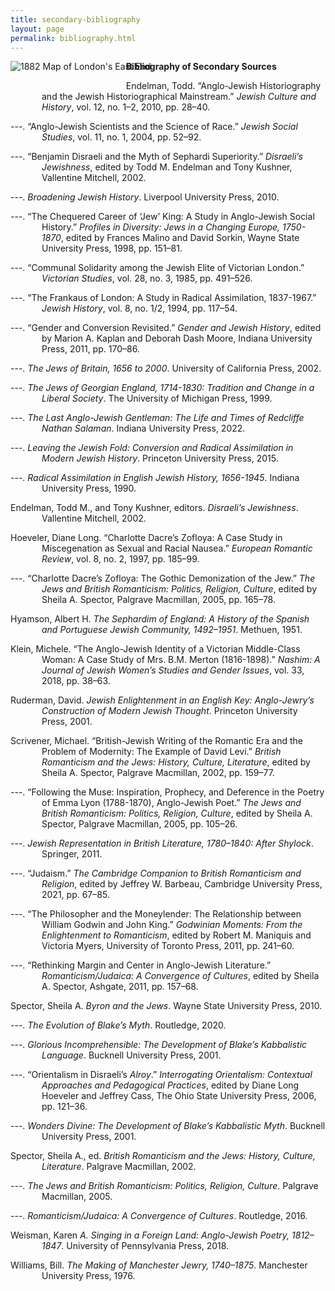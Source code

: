 ```yaml
---
title: secondary-bibliography
layout: page
permalink: bibliography.html
---
```


<style>
img {
     max-width: 100%;
     height: auto;
}
.hangingindent {
  padding-left: 50px ;
  text-indent: -50px ;
} 

</style>
<div class=img>
<img src="objects/east-end-1882.png"
     alt="1882 Map of London's East End"
     style="float: left; margin-right: 10px; padding-bottom:20px;" />  
</div>
<p class="hangingindent">
<strong>Bibliography of Secondary Sources</strong>
</p>
<p class="hangingindent">
Endelman, Todd. “Anglo-Jewish Historiography and the Jewish Historiographical Mainstream.” <em>Jewish Culture and History</em>, vol. 12, no. 1–2, 2010, pp. 28–40.
</p>
<p class="hangingindent">
---. “Anglo-Jewish Scientists and the Science of Race.” <em>Jewish Social Studies</em>, vol. 11, no. 1, 2004, pp. 52–92.
</p>
<p class="hangingindent">
---. “Benjamin Disraeli and the Myth of Sephardi Superiority.” <em>Disraeli’s Jewishness</em>, edited by Todd M. Endelman and Tony Kushner, Vallentine Mitchell, 2002.
</p>
<p class="hangingindent">
---. <em>Broadening Jewish History</em>. Liverpool University Press, 2010.
</p>
<p class="hangingindent">
---. “The Chequered Career of ‘Jew’ King: A Study in Anglo-Jewish Social History.” <em>Profiles in Diversity: Jews in a Changing Europe, 1750-1870</em>, edited by Frances Malino and David Sorkin, Wayne State University Press, 1998, pp. 151–81.
</p>
<p class="hangingindent">
---. “Communal Solidarity among the Jewish Elite of Victorian London.” <em>Victorian Studies</em>, vol. 28, no. 3, 1985, pp. 491–526.
</p>
<p class="hangingindent">
---. “The Frankaus of London: A Study in Radical Assimilation, 1837-1967.” <em>Jewish History</em>, vol. 8, no. 1/2, 1994, pp. 117–54.
</p>
<p class="hangingindent">
---. “Gender and Conversion Revisited.” <em>Gender and Jewish History</em>, edited by Marion A. Kaplan and Deborah Dash Moore, Indiana University Press, 2011, pp. 170–86.
</p>
<p class="hangingindent">
---. <em>The Jews of Britain, 1656 to 2000</em>. University of California Press, 2002.
</p>
<p class="hangingindent">
---. <em>The Jews of Georgian England, 1714-1830: Tradition and Change in a Liberal Society</em>. The University of Michigan Press, 1999.
</p>
<p class="hangingindent">
---. <em>The Last Anglo-Jewish Gentleman: The Life and Times of Redcliffe Nathan Salaman</em>. Indiana University Press, 2022.
</p>
<p class="hangingindent">
---. <em>Leaving the Jewish Fold: Conversion and Radical Assimilation in Modern Jewish History</em>. Princeton University Press, 2015.
</p>
<p class="hangingindent">
---. <em>Radical Assimilation in English Jewish History, 1656-1945</em>. Indiana University Press, 1990.
</p>
<p class="hangingindent">
Endelman, Todd M., and Tony Kushner, editors. <em>Disraeli’s Jewishness</em>. Vallentine Mitchell, 2002.
</p>
<p class="hangingindent">
Hoeveler, Diane Long. “Charlotte Dacre’s Zofloya: A Case Study in Miscegenation as Sexual and Racial Nausea.” <em>European Romantic Review</em>, vol. 8, no. 2, 1997, pp. 185–99.
</p>
<p class="hangingindent">
---. “Charlotte Dacre’s Zofloya: The Gothic Demonization of the Jew.” <em>The Jews and British Romanticism: Politics, Religion, Culture</em>, edited by Sheila A. Spector, Palgrave Macmillan, 2005, pp. 165–78.
</p>
<p class="hangingindent">
Hyamson, Albert H. <em>The Sephardim of England: A History of the Spanish and Portuguese Jewish Community, 1492–1951</em>. Methuen, 1951.
</p>
<p class="hangingindent">
Klein, Michele. “The Anglo-Jewish Identity of a Victorian Middle-Class Woman: A Case Study of Mrs. B.M. Merton (1816-1898).” <em>Nashim: A Journal of Jewish Women’s Studies and Gender Issues</em>, vol. 33, 2018, pp. 38–63.
</p>
<p class="hangingindent">
Ruderman, David. <em>Jewish Enlightenment in an English Key: Anglo-Jewry’s Construction of Modern Jewish Thought</em>. Princeton University Press, 2001.
</p>
<p class="hangingindent">
Scrivener, Michael. “British-Jewish Writing of the Romantic Era and the Problem of Modernity: The Example of David Levi.” <em>British Romanticism and the Jews: History, Culture, Literature</em>, edited by Sheila A. Spector, Palgrave Macmillan, 2002, pp. 159–77.
</p>
<p class="hangingindent">
---. “Following the Muse: Inspiration, Prophecy, and Deference in the Poetry of Emma Lyon (1788-1870), Anglo-Jewish Poet.” <em>The Jews and British Romanticism: Politics, Religion, Culture</em>, edited by Sheila A. Spector, Palgrave Macmillan, 2005, pp. 105–26.
</p>
<p class="hangingindent">
---. <em>Jewish Representation in British Literature, 1780–1840: After Shylock</em>. Springer, 2011.
</p>
<p class="hangingindent">
---. “Judaism.” <em>The Cambridge Companion to British Romanticism and Religion</em>, edited by Jeffrey W. Barbeau, Cambridge University Press, 2021, pp. 67–85.
</p>
<p class="hangingindent">
---. “The Philosopher and the Moneylender: The Relationship between William Godwin and John King.” <em>Godwinian Moments: From the Enlightenment to Romanticism</em>, edited by Robert M. Maniquis and Victoria Myers, University of Toronto Press, 2011, pp. 241–60.
</p>
<p class="hangingindent">
---. “Rethinking Margin and Center in Anglo-Jewish Literature.” <em>Romanticism/Judaica: A Convergence of Cultures</em>, edited by Sheila A. Spector, Ashgate, 2011, pp. 157–68.
</p>
<p class="hangingindent">
Spector, Sheila A. <em>Byron and the Jews</em>. Wayne State University Press, 2010.
</p>
<p class="hangingindent">
---. <em>The Evolution of Blake’s Myth</em>. Routledge, 2020.
</p>
<p class="hangingindent">
---. <em>Glorious Incomprehensible: The Development of Blake’s Kabbalistic Language</em>. Bucknell University Press, 2001.
</p>
<p class="hangingindent">
---. “Orientalism in Disraeli’s <em>Alroy</em>.” <em>Interrogating Orientalism: Contextual Approaches and Pedagogical Practices</em>, edited by Diane Long Hoeveler and Jeffrey Cass, The Ohio State University Press, 2006, pp. 121–36.
</p>
<p class="hangingindent">
---. <em>Wonders Divine: The Development of Blake’s Kabbalistic Myth</em>. Bucknell University Press, 2001.
</p>
<p class="hangingindent">
Spector, Sheila A., ed. <em>British Romanticism and the Jews: History, Culture, Literature</em>. Palgrave Macmillan, 2002.
</p>
<p class="hangingindent">
---. <em>The Jews and British Romanticism: Politics, Religion, Culture</em>. Palgrave Macmillan, 2005.
</p>
<p class="hangingindent">
---. <em>Romanticism/Judaica: A Convergence of Cultures</em>. Routledge, 2016.
</p>
<p class="hangingindent">
Weisman, Karen <em>A. Singing in a Foreign Land: Anglo-Jewish Poetry, 1812–1847</em>. University of Pennsylvania Press, 2018.
</p>
<p class="hangingindent">
Williams, Bill. <em>The Making of Manchester Jewry, 1740–1875</em>. Manchester University Press, 1976.
</p>

&nbsp;
&nbsp;
